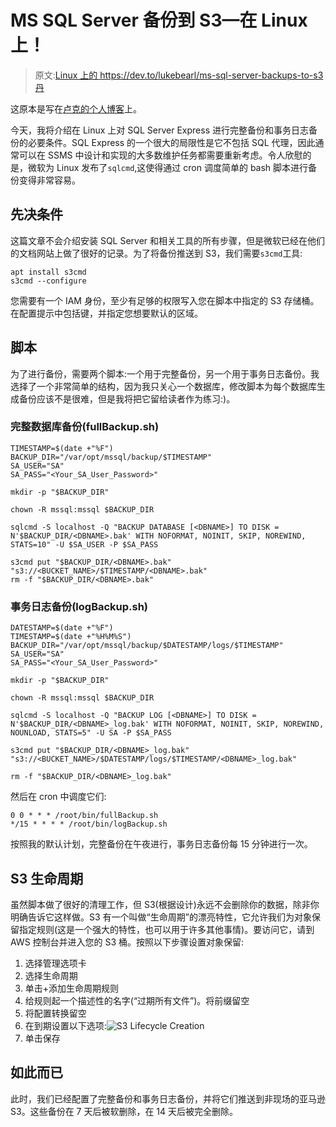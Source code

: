# MS SQL Server 备份到 S3—在 Linux 上！

> 原文:[Linux 上的 https://dev.to/lukebearl/ms-sql-server-backups-to-s3 丹](https://dev.to/lukebearl/ms-sql-server-backups-to-s3--on-linux-dan)

这原本是写在[卢克的个人博客](https://lukebearl.com/2017/12/ms-sql-server-backups-to-s3-on-linux/)上。

今天，我将介绍在 Linux 上对 SQL Server Express 进行完整备份和事务日志备份的必要条件。SQL Express 的一个很大的局限性是它不包括 SQL 代理，因此通常可以在 SSMS 中设计和实现的大多数维护任务都需要重新考虑。令人欣慰的是，微软为 Linux 发布了`sqlcmd`,这使得通过 cron 调度简单的 bash 脚本进行备份变得非常容易。

## [](#prerequisites)先决条件

这篇文章不会介绍安装 SQL Server 和相关工具的所有步骤，但是微软已经在他们的文档网站上做了很好的记录。为了将备份推送到 S3，我们需要`s3cmd`工具:

```
apt install s3cmd
s3cmd --configure 
```

您需要有一个 IAM 身份，至少有足够的权限写入您在脚本中指定的 S3 存储桶。在配置提示中包括键，并指定您想要默认的区域。

## [](#the-scripts)脚本

为了进行备份，需要两个脚本:一个用于完整备份，另一个用于事务日志备份。我选择了一个非常简单的结构，因为我只关心一个数据库，修改脚本为每个数据库生成备份应该不是很难，但是我将把它留给读者作为练习:)。

### [](#full-database-backups-fullbackupsh)完整数据库备份(fullBackup.sh)

```
TIMESTAMP=$(date +"%F")
BACKUP_DIR="/var/opt/mssql/backup/$TIMESTAMP"
SA_USER="SA"
SA_PASS="<Your_SA_User_Password>"

mkdir -p "$BACKUP_DIR"

chown -R mssql:mssql $BACKUP_DIR

sqlcmd -S localhost -Q "BACKUP DATABASE [<DBNAME>] TO DISK = N'$BACKUP_DIR/<DBNAME>.bak' WITH NOFORMAT, NOINIT, SKIP, NOREWIND, STATS=10" -U $SA_USER -P $SA_PASS

s3cmd put "$BACKUP_DIR/<DBNAME>.bak" "s3://<BUCKET_NAME>/$TIMESTAMP/<DBNAME>.bak"
rm -f "$BACKUP_DIR/<DBNAME>.bak" 
```

### [](#transaction-log-backups-logbackupsh)事务日志备份(logBackup.sh)

```
DATESTAMP=$(date +"%F")
TIMESTAMP=$(date +"%H%M%S")
BACKUP_DIR="/var/opt/mssql/backup/$DATESTAMP/logs/$TIMESTAMP"
SA_USER="SA"
SA_PASS="<Your_SA_User_Password>"

mkdir -p "$BACKUP_DIR"

chown -R mssql:mssql $BACKUP_DIR

sqlcmd -S localhost -Q "BACKUP LOG [<DBNAME>] TO DISK = N'$BACKUP_DIR/<DBNAME>_log.bak' WITH NOFORMAT, NOINIT, SKIP, NOREWIND, NOUNLOAD, STATS=5" -U SA -P $SA_PASS

s3cmd put "$BACKUP_DIR/<DBNAME>_log.bak" "s3://<BUCKET_NAME>/$DATESTAMP/logs/$TIMESTAMP/<DBNAME>_log.bak"

rm -f "$BACKUP_DIR/<DBNAME>_log.bak" 
```

然后在 cron 中调度它们:

```
0 0 * * * /root/bin/fullBackup.sh
*/15 * * * * /root/bin/logBackup.sh 
```

按照我的默认计划，完整备份在午夜进行，事务日志备份每 15 分钟进行一次。

## [](#s3-lifecycles)S3 生命周期

虽然脚本做了很好的清理工作，但 S3(根据设计)永远不会删除你的数据，除非你明确告诉它这样做。S3 有一个叫做“生命周期”的漂亮特性，它允许我们为对象保留指定规则(这是一个强大的特性，也可以用于许多其他事情)。要访问它，请到 AWS 控制台并进入您的 S3 桶。按照以下步骤设置对象保留:

1.  选择管理选项卡
2.  选择生命周期
3.  单击+添加生命周期规则
4.  给规则起一个描述性的名字(“过期所有文件”)。将前缀留空
5.  将配置转换留空
6.  在到期设置以下选项:![S3 Lifecycle Creation](../Images/551f282f9971193027941157928863e4.png)
7.  单击保存

## [](#thats-all)如此而已

此时，我们已经配置了完整备份和事务日志备份，并将它们推送到非现场的亚马逊 S3。这些备份在 7 天后被软删除，在 14 天后被完全删除。